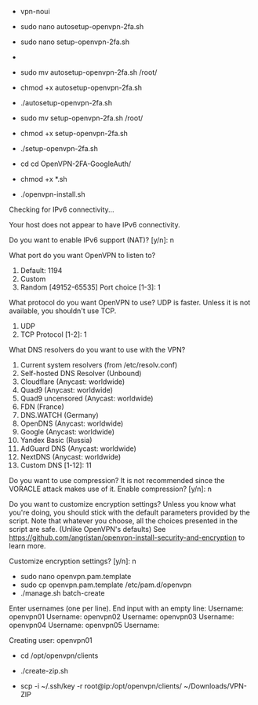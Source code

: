 - vpn-noui
- sudo nano autosetup-openvpn-2fa.sh
- sudo nano setup-openvpn-2fa.sh
- 
- sudo mv autosetup-openvpn-2fa.sh /root/
- chmod +x autosetup-openvpn-2fa.sh
- ./autosetup-openvpn-2fa.sh
 
- sudo mv setup-openvpn-2fa.sh /root/
- chmod +x setup-openvpn-2fa.sh
- ./setup-openvpn-2fa.sh

- cd cd OpenVPN-2FA-GoogleAuth/
- chmod +x *.sh
- ./openvpn-install.sh


Checking for IPv6 connectivity...

Your host does not appear to have IPv6 connectivity.

Do you want to enable IPv6 support (NAT)? [y/n]: n

What port do you want OpenVPN to listen to?
   1) Default: 1194
   2) Custom
   3) Random [49152-65535]
Port choice [1-3]: 1

What protocol do you want OpenVPN to use?
UDP is faster. Unless it is not available, you shouldn't use TCP.
   1) UDP
   2) TCP
Protocol [1-2]: 1

What DNS resolvers do you want to use with the VPN?
   1) Current system resolvers (from /etc/resolv.conf)
   2) Self-hosted DNS Resolver (Unbound)
   3) Cloudflare (Anycast: worldwide)
   4) Quad9 (Anycast: worldwide)
   5) Quad9 uncensored (Anycast: worldwide)
   6) FDN (France)
   7) DNS.WATCH (Germany)
   8) OpenDNS (Anycast: worldwide)
   9) Google (Anycast: worldwide)
   10) Yandex Basic (Russia)
   11) AdGuard DNS (Anycast: worldwide)
   12) NextDNS (Anycast: worldwide)
   13) Custom
DNS [1-12]: 11

Do you want to use compression? It is not recommended since the VORACLE attack makes use of it.
Enable compression? [y/n]: n

Do you want to customize encryption settings?
Unless you know what you're doing, you should stick with the default parameters provided by the script.
Note that whatever you choose, all the choices presented in the script are safe. (Unlike OpenVPN's defaults)
See https://github.com/angristan/openvpn-install-security-and-encryption to learn more.

Customize encryption settings? [y/n]: n


- sudo nano openvpn.pam.template
- sudo cp openvpn.pam.template /etc/pam.d/openvpn
- ./manage.sh batch-create

Enter usernames (one per line). End input with an empty line:
Username: openvpn01
Username: openvpn02
Username: openvpn03
Username: openvpn04
Username: openvpn05
Username: 

Creating user: openvpn01

- cd /opt/openvpn/clients
- ./create-zip.sh

- scp -i ~/.ssh/key -r root@ip:/opt/openvpn/clients/ ~/Downloads/VPN-ZIP
